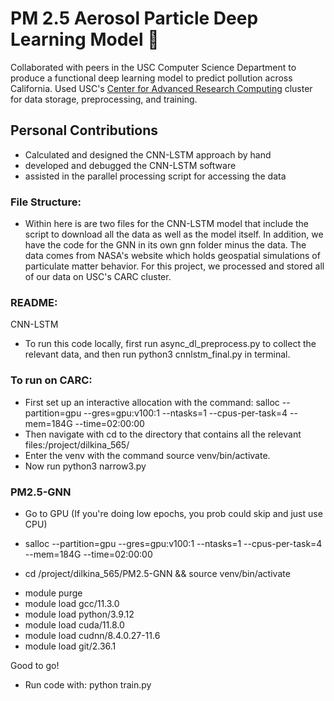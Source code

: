 # PM 2.5 Aerosol Particle Deep Learning Model 🌳
Collaborated with peers in the USC Computer Science Department to produce a functional deep learning model to predict pollution across California. Used USC's [Center for Advanced Research Computing](https://www.carc.usc.edu/) cluster for data storage, preprocessing, and training.

## Personal Contributions
- Calculated and designed the CNN-LSTM approach by hand
- developed and debugged the CNN-LSTM software
- assisted in the parallel processing script for accessing the data

### File Structure:
+ Within here is are two files for the CNN-LSTM model that include the script to download all the data as well as the model itself. In addition, we have the code for the GNN in its own gnn folder minus the data. The data comes from NASA's website which holds geospatial simulations of particulate matter behavior. For this project, we processed and stored all of our data on USC's CARC cluster. 

### README:
CNN-LSTM
+ To run this code locally, first run async_dl_preprocess.py to collect the relevant data, and then run python3 cnnlstm_final.py in terminal.
	
### To run on CARC: 
+ First set up an interactive allocation with the command: salloc --partition=gpu --gres=gpu:v100:1 --ntasks=1 --cpus-per-task=4 --mem=184G --time=02:00:00
+ Then navigate with cd to the directory that contains all the relevant files:/project/dilkina_565/
+ Enter the venv with the command source venv/bin/activate.
+ Now run python3 narrow3.py 


### PM2.5-GNN
+ Go to GPU (If you're doing low epochs, you prob could skip and just use CPU)
+ salloc --partition=gpu --gres=gpu:v100:1 --ntasks=1 --cpus-per-task=4 --mem=184G --time=02:00:00

+ cd /project/dilkina_565/PM2.5-GNN && source venv/bin/activate

- module purge
- module load gcc/11.3.0
- module load python/3.9.12
- module load cuda/11.8.0
- module load cudnn/8.4.0.27-11.6
- module load git/2.36.1

Good to go!

+ Run code with:
python train.py
